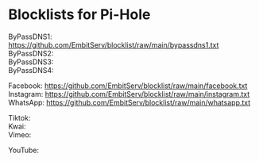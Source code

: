 # Blocklists for Pi-Hole

ByPassDNS1: https://github.com/EmbitServ/blocklist/raw/main/bypassdns1.txt <br>
ByPassDNS2: <br>
ByPassDNS3: <br>
ByPassDNS4: <br>

Facebook: https://github.com/EmbitServ/blocklist/raw/main/facebook.txt <br>
Instagram: https://github.com/EmbitServ/blocklist/raw/main/instagram.txt <br>
WhatsApp: https://github.com/EmbitServ/blocklist/raw/main/whatsapp.txt <br>

Tiktok:  <br>
Kwai:  <br>
Vimeo:  <br>

YouTube:  <br>

